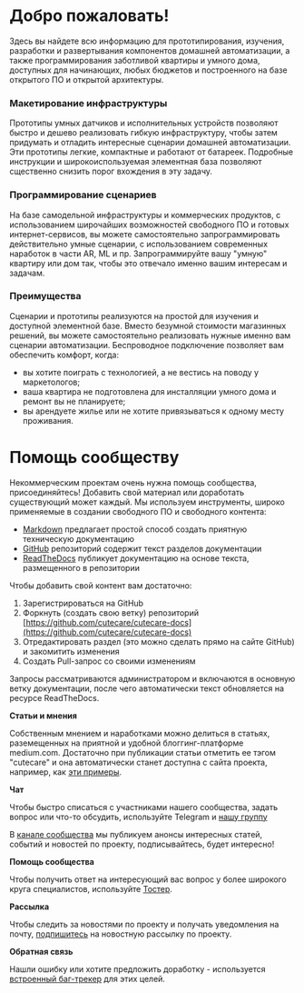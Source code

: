 Добро пожаловать!
=================
Здесь вы найдете всю информацию для прототипирования, изучения, разработки и развертывания компонентов домашней автоматизации, а также программирования заботливой квартиры и умного дома, доступных для начинающих, любых бюджетов и построенного на базе открытого ПО и открытой архитектуры.

### Макетирование инфраструктуры

Прототипы умных датчиков и исполнительных устройств позволяют быстро и дешево реализовать гибкую инфраструктуру, чтобы затем придумать и отладить интересные сценарии домашней автоматизации. Эти прототипы легкие, компактные и работают от батареек. Подробные инструкции и широкоиспользуемая элементная база позволяют сщественно снизить порог вхождения в эту задачу.

### Программирование сценариев

На базе самодельной инфраструктуры и коммерческих продуктов, с использованием широчайших возможностей свободного ПО и готовых интернет-сервисов, вы можете самостоятельно запрограммировать действительно умные сценарии, с использованием современных наработок в части AR, ML и пр. Запрограммируйте вашу "умную" квартиру или дом так, чтобы это отвечало именно вашим интересам и задачам.

### Преимущества

Сценарии и прототипы реализуются на простой для изучения и доступной элементной базе. Вместо безумной стоимости магазинных решений, вы можете самостоятельно реализовать нужные именно вам сценарии автоматизации. Беспроводное подключение позволяет вам обеспечить комфорт, когда:

* вы хотите поиграть с технологией, а не вестись на поводу у маркетологов;
* ваша квартира не подготовлена для инсталляции умного дома и ремонт вы не планируете;
* вы арендуете жилье или не хотите привязываться к одному месту проживания.

# Помощь сообществу

Некоммерческим проектам очень нужна помощь сообщества, присоединяйтесь! Добавить свой материал или доработать существующий может каждый. Мы используем инструменты, широко применяемые в создании свободного ПО и свободного контента:

* [Markdown](https://learnxinyminutes.com/docs/ru-ru/markdown-ru/) предлагает простой способ создать приятную техническую документацию
* [GitHub](https://github.com/cutecare/cutecare-docs) репозиторий содержит текст разделов документации
* [ReadTheDocs](http://cutecare.readthedocs.io) публикует документацию на основе текста, размещенного в репозитории

Чтобы добавить свой контент вам достаточно:

1. Зарегистрироваться на GitHub
2. Форкнуть (создать свою ветку) репозиторий [https://github.com/cutecare/cutecare-docs](https://github.com/cutecare/cutecare-docs)
3. Отредактировать раздел (это можно сделать прямо на сайте GitHub) и закомитить изменения
4. Создать Pull-запрос со своими изменениям

Запросы рассматриваются администратором и включаются в основную ветку документации, после чего автоматически текст обновляется на ресурсе ReadTheDocs.

**Статьи и мнения**

Собственным мнением и наработками можно делиться в статьях, раземещенных на приятной и удобной блоггинг-платформе medium.com. Достаточно при публикации статьи отметить ее тэгом "cutecare" и она автоматически станет доступна с сайта проекта, например, как [эти примеры](https://medium.com/tag/cutecare/latest).

**Чат**

Чтобы быстро списаться с участниками нашего сообщества, задать вопрос или что-то обсудить, используйте Telegram и [нашу группу](https://t.me/joinchat/DwzT9RBjflj8ihZR94mxew)

В [канале сообщества](https://t.me/cutecare) мы публикуем анонсы интересных статей, событий и новостей по проекту, подписывайтесь, будет интересно!

**Помощь сообщества**

Чтобы получить ответ на интересующий вас вопрос у более широкого круга специалистов, используйте [Тостер](https://toster.ru/tag/%D1%83%D0%BC%D0%BD%D1%8B%D0%B9%20%D0%B4%D0%BE%D0%BC/questions).

**Рассылка**

Чтобы следить за новостями по проекту и получать уведомления на почту, [подпишитесь](https://cutecare.us17.list-manage.com/subscribe?u=a93eea03bf67e37ae401e22a8&id=b7c2c6ef90) на новостную рассылку по проекту.

**Обратная связь**

Нашли ошибку или хотите предложить доработку - используется [встроенный баг-трекер](https://github.com/cutecare/cutecare-docs/issues) для этих целей.
